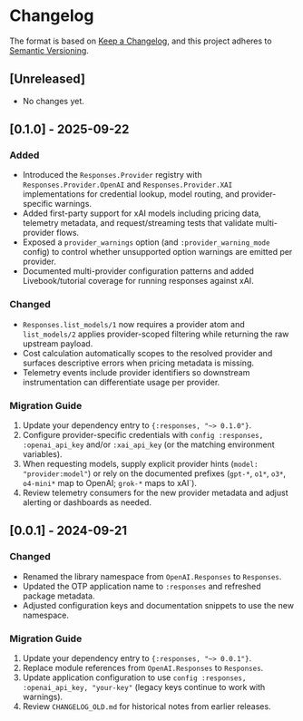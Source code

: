 # Changelog

The format is based on [Keep a Changelog](https://keepachangelog.com/en/1.0.0/),
and this project adheres to [Semantic Versioning](https://semver.org/spec/v2.0.0.html).

## [Unreleased]
- No changes yet.

## [0.1.0] - 2025-09-22
### Added
- Introduced the `Responses.Provider` registry with `Responses.Provider.OpenAI` and `Responses.Provider.XAI` implementations for credential lookup, model routing, and provider-specific warnings.
- Added first-party support for xAI models including pricing data, telemetry metadata, and request/streaming tests that validate multi-provider flows.
- Exposed a `provider_warnings` option (and `:provider_warning_mode` config) to control whether unsupported option warnings are emitted per provider.
- Documented multi-provider configuration patterns and added Livebook/tutorial coverage for running responses against xAI.

### Changed
- `Responses.list_models/1` now requires a provider atom and `list_models/2` applies provider-scoped filtering while returning the raw upstream payload.
- Cost calculation automatically scopes to the resolved provider and surfaces descriptive errors when pricing metadata is missing.
- Telemetry events include provider identifiers so downstream instrumentation can differentiate usage per provider.

### Migration Guide
1. Update your dependency entry to `{:responses, "~> 0.1.0"}`.
2. Configure provider-specific credentials with `config :responses, :openai_api_key` and/or `:xai_api_key` (or the matching environment variables).
3. When requesting models, supply explicit provider hints (`model: "provider:model"`) or rely on the documented prefixes (`gpt-*`, `o1*`, `o3*`, `o4-mini*` map to OpenAI; `grok-*` maps to xAI`).
4. Review telemetry consumers for the new provider metadata and adjust alerting or dashboards as needed.

## [0.0.1] - 2024-09-21
### Changed
- Renamed the library namespace from `OpenAI.Responses` to `Responses`.
- Updated the OTP application name to `:responses` and refreshed package metadata.
- Adjusted configuration keys and documentation snippets to use the new namespace.

### Migration Guide
1. Update your dependency entry to `{:responses, "~> 0.0.1"}`.
2. Replace module references from `OpenAI.Responses` to `Responses`.
3. Update application configuration to use `config :responses, :openai_api_key, "your-key"` (legacy keys continue to work with warnings).
4. Review `CHANGELOG_OLD.md` for historical notes from earlier releases.
